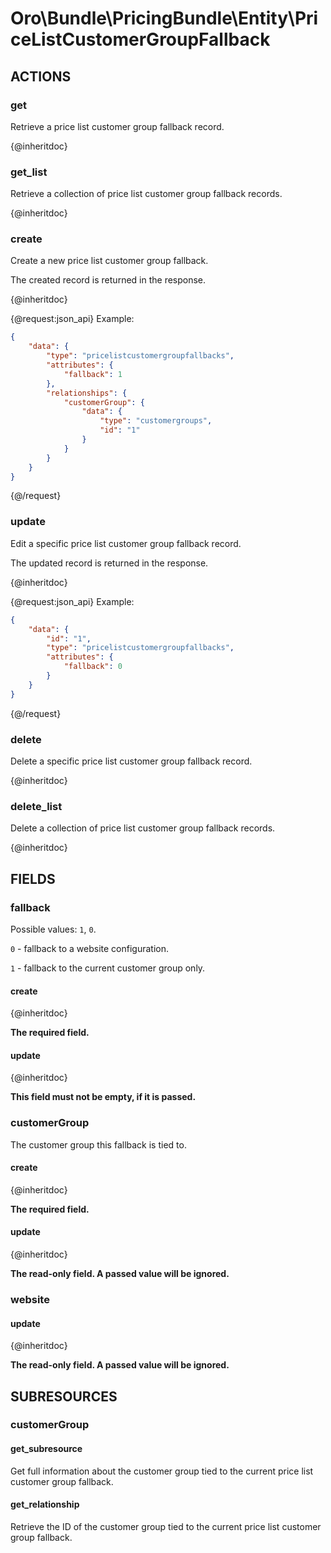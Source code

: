 # Oro\Bundle\PricingBundle\Entity\PriceListCustomerGroupFallback

## ACTIONS

### get

Retrieve a price list customer group fallback record.

{@inheritdoc}

### get_list

Retrieve a collection of price list customer group fallback records.

{@inheritdoc}

### create

Create a new price list customer group fallback.

The created record is returned in the response.

{@inheritdoc}

{@request:json_api}
Example:

```JSON
{
    "data": {
        "type": "pricelistcustomergroupfallbacks",
        "attributes": {
            "fallback": 1
        },
        "relationships": {
            "customerGroup": {
                "data": {
                    "type": "customergroups",
                    "id": "1"
                }
            }
        }
    }
}
```
{@/request}

### update

Edit a specific price list customer group fallback record.

The updated record is returned in the response.

{@inheritdoc}

{@request:json_api}
Example:

```JSON
{
    "data": {
        "id": "1",
        "type": "pricelistcustomergroupfallbacks",
        "attributes": {
            "fallback": 0
        }
    }
}
```
{@/request}

### delete

Delete a specific price list customer group fallback record.

{@inheritdoc}

### delete_list

Delete a collection of price list customer group fallback records.

{@inheritdoc}

## FIELDS

### fallback

Possible values: `1`, `0`.

`0` - fallback to a website configuration.

`1` - fallback to the current customer group only.

#### create

{@inheritdoc}

**The required field.**

#### update

{@inheritdoc}

**This field must not be empty, if it is passed.**

### customerGroup

The customer group this fallback is tied to.

#### create

{@inheritdoc}

**The required field.**

#### update

{@inheritdoc}

**The read-only field. A passed value will be ignored.**

### website

#### update

{@inheritdoc}

**The read-only field. A passed value will be ignored.**

## SUBRESOURCES

### customerGroup

#### get_subresource

Get full information about the customer group tied to the current price list customer group fallback.

#### get_relationship

Retrieve the ID of the customer group tied to the current price list customer group fallback.
